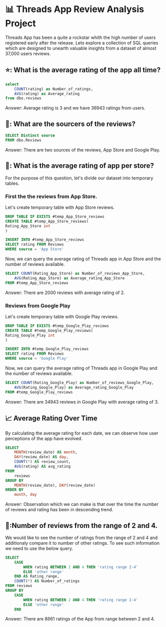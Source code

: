 # :bar_chart: Threads App Review Analysis Project
Threads App has been a quite a rockstar whith the high number of users registered early after the release. Lets explore a collection of SQL queries which are designed to unearth valuable insights from a dataset of almost 37,000 users reviews.

## ⭐: What is the average rating of the app all time?
```SQL
select 
	COUNT(rating) as Number_of_ratings, 
	AVG(rating) as Average_rating
from dbo.reviews
```
Answer: Average rating is 3 and we have 36943 ratings from users.


## 📂: What are the sourcers of the reviews?
```SQL
SELECT Distinct source
FROM dbo.Reviews
```
Answer: There are two sources of the reviews, App Store and Google Play.

## 🏪: What is the average rating of app per store?
For the purpose of this question, let's divide our dataset into temporary tables. 
### First the the reviews from App Store.
Let's create temporary table with App Store reviews.
```SQL
DROP TABLE IF EXISTS #temp_App_Store_reviews
CREATE TABLE #temp_App_Store_reviews(
Rating_App_Store int
)

INSERT INTO #temp_App_Store_reviews
SELECT rating FROM Reviews
WHERE source = 'App Store'
```
Now, we can query the average rating of Threads app in App Store and the number of reviews available.
```SQL
SELECT COUNT(Rating_App_Store) as Number_of_reviews_App_Store,
	AVG(Rating_App_Store) as Average_rating_App_Store
FROM #temp_App_Store_reviews
```
Answer: There are 2000 reviews with average rating of 2.
### Reviews from Google Play
Let's create temporary table with Google Play reviews.
```SQL
DROP TABLE IF EXISTS #temp_Google_Play_reviews
CREATE TABLE #temp_Google_Play_reviews(
Rating_Google_Play int
)

INSERT INTO #temp_Google_Play_reviews
SELECT rating FROM Reviews
WHERE source = 'Google Play'
```
Now, we can query the average rating of Threads app in Google Play and the number of reviews available.
```SQL
SELECT COUNT(Rating_Google_Play) as Number_of_reviews_Google_Play,
	AVG(Rating_Google_Play) as Average_rating_Google_Play
FROM #temp_Google_Play_reviews
```
Answer: There are 34943 reviews in Google Play with average rating of 3.
## :chart_with_upwards_trend: Average Rating Over Time
By calculating the average rating for each date, we can observe how user perceptions of the app have evolved. 
```SQL
SELECT
    MONTH(review_date) AS month,
	DAY(review_date) AS day,
    COUNT(*) AS review_count,
    AVG(rating) AS avg_rating
FROM
    reviews
GROUP BY
    MONTH(review_date), DAY(review_date)
ORDER BY
    month, day
```
Answer: Observation which we can make is that over the time the number of reviews and rating has been in descending trend. 
## 🔢:Number of reviews from the range of 2 and 4.
We would like to see the number of ratings from the range of 2 and 4 and additionaly compare it to number of other ratings. To see such information we need to use the below query.
```SQL
SELECT
	CASE 
		WHEN rating BETWEEN 2 AND 4 THEN 'rating range 2-4'
		ELSE 'other range'
	END AS Rating_range,
	COUNT(*) AS Number_of_ratings
FROM reviews
GROUP BY 
	CASE 
		WHEN rating BETWEEN 2 AND 4 THEN 'rating range 2-4'
		ELSE 'other range'
	END
```
Answer: There are 8661 ratings of the App from range between 2 and 4. 
